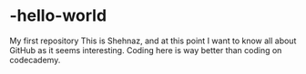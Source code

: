 # -hello-world
My first repository
This is Shehnaz, and at this point I want to know all about GitHub as it seems interesting.
Coding here is way better than coding on codecademy.

